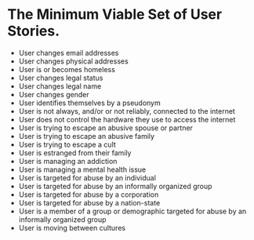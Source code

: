 # The Minimum Viable Set of User Stories.

- User changes email addresses
- User changes physical addresses
- User is or becomes homeless
- User changes legal status
- User changes legal name
- User changes gender
- User identifies themselves by a pseudonym
- User is not always, and/or or not reliably, connected to the internet
- User does not control the hardware they use to access the internet
- User is trying to escape an abusive spouse or partner
- User is trying to escape an abusive family
- User is trying to escape a cult
- User is estranged from their family
- User is managing an addiction
- User is managing a mental health issue
- User is targeted for abuse by an individual
- User is targeted for abuse by an informally organized group
- User is targeted for abuse by a corporation
- User is targeted for abuse by a nation-state
- User is a member of a group or demographic targeted for abuse by an informally organized group
- User is moving between cultures
